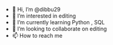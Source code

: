 - 👋 Hi, I’m @dibbu29
- 👀 I’m interested in editing
- 🌱 I’m currently learning Python , SQL 
- 💞️ I’m looking to collaborate on editing
- 📫 How to reach me 

<!---
dibbu29/dibbu29 is a ✨ special ✨ repository because its `README.md` (this file) appears on your GitHub profile.
You can click the Preview link to take a look at your changes.
--->
